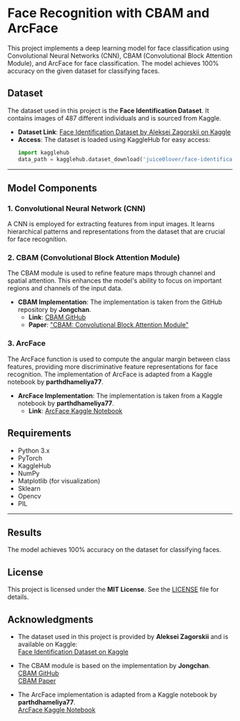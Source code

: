 # Face Recognition with CBAM and ArcFace

This project implements a deep learning model for face classification using Convolutional Neural Networks (CNN), CBAM (Convolutional Block Attention Module), and ArcFace for face classification. The model achieves 100% accuracy on the given dataset for classifying faces.



## Dataset

The dataset used in this project is the **Face Identification Dataset**. It contains images of 487 different individuals and is sourced from Kaggle.

- **Dataset Link**: [Face Identification Dataset by Aleksei Zagorskii on Kaggle](https://www.kaggle.com/datasets/juice0lover/face-identification)
- **Access**: The dataset is loaded using KaggleHub for easy access:  
  ```python
  import kagglehub
  data_path = kagglehub.dataset_download('juice0lover/face-identification')


---

## Model Components

### 1. Convolutional Neural Network (CNN)
A CNN is employed for extracting features from input images. It learns hierarchical patterns and representations from the dataset that are crucial for face recognition.

### 2. CBAM (Convolutional Block Attention Module)
The CBAM module is used to refine feature maps through channel and spatial attention. This enhances the model's ability to focus on important regions and channels of the input data.

- **CBAM Implementation**: The implementation is taken from the GitHub repository by **Jongchan**.
  - **Link**: [CBAM GitHub](https://github.com/Jongchan/attention-module/blob/master/MODELS/cbam.py)
  - **Paper**: ["CBAM: Convolutional Block Attention Module"](https://arxiv.org/abs/1807.06521)

### 3. ArcFace
The ArcFace function is used to compute the angular margin between class features, providing more discriminative feature representations for face recognition. The implementation of ArcFace is adapted from a Kaggle notebook by **parthdhameliya77**.

- **ArcFace Implementation**: The implementation is taken from a Kaggle notebook by **parthdhameliya77**.
  - **Link**: [ArcFace Kaggle Notebook](https://www.kaggle.com/code/parthdhameliya77/simple-arcface-implementation-on-mnist-dataset)


## Requirements

- Python 3.x
- PyTorch
- KaggleHub
- NumPy
- Matplotlib (for visualization)
- Sklearn
- Opencv
- PIL



---
## Results

The model achieves 100% accuracy on the dataset for classifying faces.


## License

This project is licensed under the **MIT License**. See the [LICENSE](LICENSE) file for details.


## Acknowledgments

- The dataset used in this project is provided by **Aleksei Zagorskii** and is available on Kaggle:  
  [Face Identification Dataset on Kaggle](https://www.kaggle.com/datasets/juice0lover/face-identification)
  
- The CBAM module is based on the implementation by **Jongchan**.  
  [CBAM GitHub](https://github.com/Jongchan/attention-module/blob/master/MODELS/cbam.py)  
  [CBAM Paper](https://arxiv.org/abs/1807.06521)

- The ArcFace implementation is adapted from a Kaggle notebook by **parthdhameliya77**.  
  [ArcFace Kaggle Notebook](https://www.kaggle.com/code/parthdhameliya77/simple-arcface-implementation-on-mnist-dataset)


